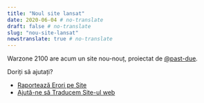 ```yaml
---
title: "Noul site lansat"
date: 2020-06-04 # no-translate
draft: false # no-translate
slug: "nou-site-lansat"
newstranslate: true # no-translate
---
```


Warzone 2100 are acum un site nou-nouț, proiectat de [@past-due](https://github.com/past-due).

Doriți să ajutați?
- [Raportează Erori pe Site](https://github.com/Warzone2100/wz2100.net/issues/new/choose)
- [Ajută-ne să Traducem Site-ul web](https://github.com/Warzone2100/wz2100.net/docs/Translation.md)
